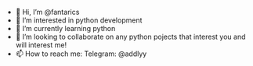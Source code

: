 - 👋 Hi, I’m @fantarics
- 👀 I’m interested in python development
- 🌱 I’m currently learning python
- 💞️ I’m looking to collaborate on any python pojects that interest you and will interest me!
- 📫 How to reach me:
          Telegram: @addlyy
          

<!---
fantarics/fantarics is a ✨ special ✨ repository because its `README.md` (this file) appears on your GitHub profile.
You can click the Preview link to take a look at your changes.
--->
